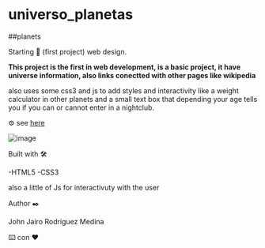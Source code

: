 # universo_planetas
##planets


Starting 🚀 (first project) web design.

**This project is the first in web development, is a basic project, it have universe information, also links conectted with other pages like wikipedia**

also uses some css3 and js to add styles and interactivity like a weight calculator in other planets and a small text box that depending your age tells you if you can or cannot enter in a nightclub.

⚙️ see [here](https://johnrodriguezm.github.io/universo_planetas/primer_proyecto/escritos.html)

![image](https://user-images.githubusercontent.com/87795271/130889554-52a693ec-db83-46f3-8d92-8b44c14d561b.png)


Built with 🛠️

-HTML5 
-CSS3

also a little of Js for interactivuty with the user

Author ✒️

John Jairo Rodriguez Medina

⌨️ con ❤️

